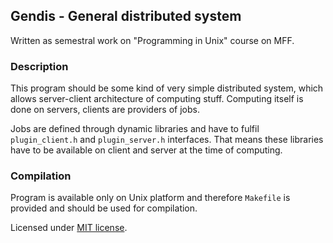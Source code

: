 ## Gendis - General distributed system ##

Written as semestral work on "Programming in Unix" course on MFF.

### Description
This program should be some kind of very simple distributed system, which allows server-client architecture of computing stuff. Computing itself is done on servers, clients are providers of jobs.

Jobs are defined through dynamic libraries and have to fulfil `plugin_client.h` and `plugin_server.h` interfaces. That means these libraries have to be available on client and server at the time of computing.

### Compilation
Program is available only on Unix platform and therefore `Makefile` is provided and should be used for compilation.

Licensed under [MIT license](https://opensource.org/licenses/MIT).